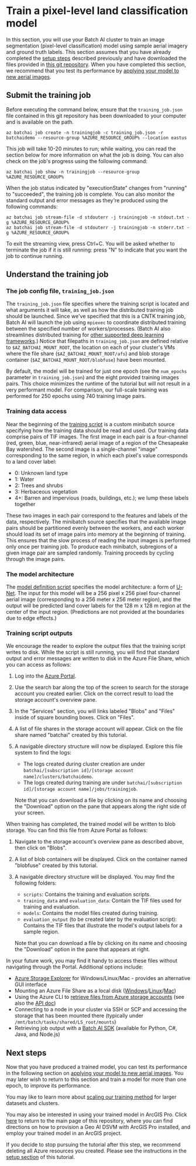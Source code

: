 # Train a pixel-level land classification model

In this section, you will use your Batch AI cluster to train an image segmentation (pixel-level classification) model using sample aerial imagery and ground truth labels. This section assumes that you have already completed the [setup steps](./setup.md) described previously and have downloaded the files provided in [this git repository](https://github.com/Azure/pixel_level_land_classification). When you have completed this section, we recommend that you test its performance by [applying your model to new aerial images](./evaluate.md).

## Submit the training job

Before executing the command below, ensure that the `training_job.json` file contained in this git repository has been downloaded to your computer and is available on the path.
```
az batchai job create -n trainingjob -c training_job.json -r batchaidemo --resource-group %AZURE_RESOURCE_GROUP% --location eastus
```

This job will take 10-20 minutes to run; while waiting, you can read the section below for more information on what the job is doing. You can also check on the job's progress using the following command:
```
az batchai job show -n trainingjob --resource-group %AZURE_RESOURCE_GROUP%
```

When the job status indicated by "executionState" changes from "running" to "succeeded", the training job is complete. You can also monitor the standard output and error messages as they're produced using the following commands:
```
az batchai job stream-file -d stdouterr -j trainingjob -n stdout.txt -g %AZURE_RESOURCE_GROUP%
az batchai job stream-file -d stdouterr -j trainingjob -n stderr.txt -g %AZURE_RESOURCE_GROUP%
```

To exit the streaming view, press Ctrl+C. You will be asked whether to terminate the job if it is still running: press "N" to indicate that you want the job to continue running.

## Understand the training job

### The job config file, `training_job.json`

The `training_job.json` file specifies where the training script is located and what arguments it will take, as well as how the distributed training job should be launched. Since we've specified that this is a CNTK training job, Batch AI will launch the job using `mpiexec` to coordinate distributed training between the specified number of workers/processes. (Batch AI also streamlines distributed training for [other supported deep learning frameworks](https://github.com/Azure/BatchAI/tree/master/recipes).) Notice that filepaths in `training_job.json` are defined relative to `$AZ_BATCHAI_MOUNT_ROOT`, the location on each of your cluster's VMs where the file share (`$AZ_BATCHAI_MOUNT_ROOT/afs`) and blob storage container (`$AZ_BATCHAI_MOUNT_ROOT/blobfuse`) have been mounted.


By default, the model will be trained for just one epoch (see the `num_epochs` parameter in `training_job.json`) and the eight provided training images pairs. This choice minimizes the runtime of the tutorial but will not result in a very performant model. For comparison, our full-scale training was performed for 250 epochs using 740 training image pairs.

### Training data access

Near the beginning of the [training script](https://aiforearthcollateral.blob.core.windows.net/imagesegmentationtutorial/scripts/train_distributed.py) is a custom minibatch source specifying how the training data should be read and used. Our training data comprise pairs of TIF images. The first image in each pair is a four-channel (red, green, blue, near-infrared) aerial image of a region of the Chesapeake Bay watershed. The second image is a single-channel "image" corresponding to the same region, in which each pixel's value corresponds to a land cover label:
- 0: Unknown land type
- 1: Water
- 2: Trees and shrubs
- 3: Herbaceous vegetation
- 4+: Barren and impervious (roads, buildings, etc.); we lump these labels together

These two images in each pair correspond to the features and labels of the data, respectively. The minibatch source specifies that the available image pairs should be partitioned evenly between the workers, and each worker should load its set of image pairs into memory at the beginning of training. This ensures that the slow process of reading the input images is performed only once per training job. To produce each minibatch, subregions of a given image pair are sampled randomly. Training proceeds by cycling through the image pairs.

### The model architecture
The [model definition script](https://aiforearthcollateral.blob.core.windows.net/imagesegmentationtutorial/scripts/model_mini_pub.py) specifies the model architecture: a form of [U-Net](https://lmb.informatik.uni-freiburg.de/people/ronneber/u-net/). The input for this model will be a 256 pixel x 256 pixel four-channel aerial image (corresponding to a 256 meter x 256 meter region), and the output will be predicted land cover labels for the 128 m x 128 m region at the center of the input region. (Predictions are not provided at the boundaries due to edge effects.)

### Training script outputs

We encourage the reader to explore the output files that the training script writes to disk. While the script is still running, you will find that standard output and error messages are written to disk in the Azure File Share, which you can access as follows:
1. Log into the [Azure Portal](https://portal.azure.com).
1. Use the search bar along the top of the screen to search for the storage account you created earlier. Click on the correct result to load the storage account's overview pane.
1. In the "Services" section, you will links labeled "Blobs" and "Files" inside of square bounding boxes. Click on "Files".
1. A list of file shares in the storage account will appear. Click on the file share named "batchai" created by this tutorial.
1. A navigable directory structure will now be displayed. Explore this file system to find the logs:
    - The logs created during cluster creation are under `batchai/[subscription id]/[storage account name]/clusters/batchaidemo`.
    - The logs created during training are under `batchai/[subscription id]/[storage account name]/jobs/trainingjob`.

   Note that you can download a file by clicking on its name and choosing the "Download" option on the pane that appears along the right side of your screen.

When training has completed, the trained model will be written to blob storage. You can find this file from Azure Portal as follows:
1. Navigate to the storage account's overview pane as described above, then click on "Blobs".
1. A list of blob containers will be displayed. Click on the container named "blobfuse" created by this tutorial.
1. A navigable directory structure will be displayed. You may find the following folders:
    - `scripts`: Contains the training and evaluation scripts.
    - `training_data` and `evaluation_data`: Contain the TIF files used for training and evaluation.
    - `models`: Contains the model files created during training.
    - `evaluation_output` (to be created later by the evaluation script): Contains the TIF files that illustrate the model's output labels for a sample region.

    Note that you can download a file by clicking on its name and choosing the "Download" option in the pane that appears at right.

In your future work, you may find it handy to access these files without navigating through the Portal. Additional options include:
- [Azure Storage Explorer](https://azure.microsoft.com/en-us/features/storage-explorer/) for Windows/Linux/Mac - provides an alternative GUI interface
- Mounting an Azure File Share as a local disk ([Windows](https://docs.microsoft.com/en-us/azure/storage/files/storage-how-to-use-files-windows)/[Linux](https://docs.microsoft.com/en-us/azure/storage/files/storage-how-to-use-files-linux)/[Mac](https://docs.microsoft.com/en-us/azure/storage/files/storage-how-to-use-files-mac))
- Using the Azure CLI to [retrieve files from Azure storage accounts](https://docs.microsoft.com/en-us/azure/storage/common/storage-azure-cli) (see also the [API doc](https://docs.microsoft.com/en-us/cli/azure/storage/blob?view=azure-cli-latest))
- Connecting to a node in your cluster via SSH or SCP and accessing the storage that has been mounted there (typically under `/mnt/batch/tasks/shared/LS_root/mounts`)
- Retrieving job output with a [Batch AI SDK](https://github.com/Azure/BatchAI) (available for Python, C#, Java, and Node.js)

## Next steps

Now that you have produced a trained model, you can test its performance in the following section on [applying your model to new aerial images](./evaluate.md). You may later wish to return to this section and train a model for more than one epoch, to improve its performance.

You may like to learn more about [scaling our training method](./scaling.md) for larger datasets and clusters.

You may also be interested in using your trained model in ArcGIS Pro. Click [here](../README.MD) to return to the main page of this repository, where you can find directions on how to provision a Geo AI DSVM with ArcGIS Pro installed, and employ your trained model in an ArcGIS project.

If you decide to stop pursuing the tutorial after this step, we recommend deleting all Azure resources you created. Please see the instructions in the [setup section](./setup.md) of this tutorial.

